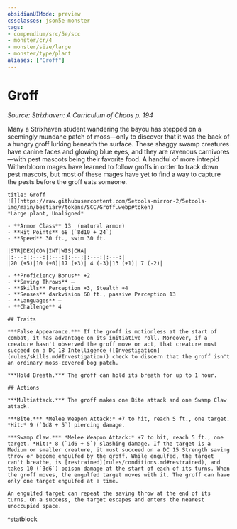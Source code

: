 ```yaml
---
obsidianUIMode: preview
cssclasses: json5e-monster
tags:
- compendium/src/5e/scc
- monster/cr/4
- monster/size/large
- monster/type/plant
aliases: ["Groff"]
---
```

# Groff
*Source: Strixhaven: A Curriculum of Chaos p. 194*  

Many a Strixhaven student wandering the bayou has stepped on a seemingly mundane patch of moss—only to discover that it was the back of a hungry groff lurking beneath the surface. These shaggy swamp creatures have canine faces and glowing blue eyes, and they are ravenous carnivores—with pest mascots being their favorite food. A handful of more intrepid Witherbloom mages have learned to follow groffs in order to track down pest mascots, but most of these mages have yet to find a way to capture the pests before the groff eats someone.

```ad-statblock
title: Groff
![](https://raw.githubusercontent.com/5etools-mirror-2/5etools-img/main/bestiary/tokens/SCC/Groff.webp#token)
*Large plant, Unaligned*

- **Armor Class** 13  (natural armor)
- **Hit Points** 68 (`8d10 + 24`)
- **Speed** 30 ft., swim 30 ft.

|STR|DEX|CON|INT|WIS|CHA|
|:---:|:---:|:---:|:---:|:---:|:---:|
|20 (+5)|10 (+0)|17 (+3)| 4 (-3)|13 (+1)| 7 (-2)|

- **Proficiency Bonus** +2
- **Saving Throws** ⏤
- **Skills** Perception +3, Stealth +4
- **Senses** darkvision 60 ft., passive Perception 13
- **Languages** —
- **Challenge** 4

## Traits

***False Appearance.*** If the groff is motionless at the start of combat, it has advantage on its initiative roll. Moreover, if a creature hasn't observed the groff move or act, that creature must succeed on a DC 18 Intelligence ([Investigation](rules/skills.md#Investigation)) check to discern that the groff isn't an ordinary moss-covered bog patch.

***Hold Breath.*** The groff can hold its breath for up to 1 hour.

## Actions

***Multiattack.*** The groff makes one Bite attack and one Swamp Claw attack.

***Bite.*** *Melee Weapon Attack:* +7 to hit, reach 5 ft., one target. *Hit:* 9 (`1d8 + 5`) piercing damage.

***Swamp Claw.*** *Melee Weapon Attack:* +7 to hit, reach 5 ft., one target. *Hit:* 8 (`1d6 + 5`) slashing damage. If the target is a Medium or smaller creature, it must succeed on a DC 15 Strength saving throw or become engulfed by the groff. While engulfed, the target can't breathe, is [restrained](rules/conditions.md#restrained), and takes 10 (`3d6`) poison damage at the start of each of its turns. When the groff moves, the engulfed target moves with it. The groff can have only one target engulfed at a time.

An engulfed target can repeat the saving throw at the end of its turns. On a success, the target escapes and enters the nearest unoccupied space.
```
^statblock